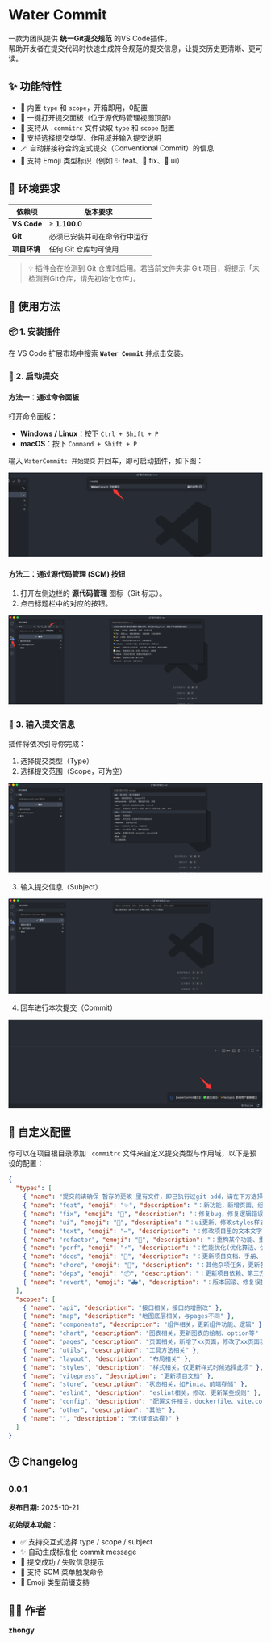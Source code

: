 # Water Commit

一款为团队提供 **统一Git提交规范** 的VS Code插件。  
帮助开发者在提交代码时快速生成符合规范的提交信息，让提交历史更清晰、更可读。

## ✨ 功能特性

- 🎉 内置 `type` 和 `scope`，开箱即用，0配置
- 🚀 一键打开提交面板（位于源代码管理视图顶部）
- 🧩 支持从 `.commitrc` 文件读取 `type` 和 `scope` 配置
- 💬 支持选择提交类型、作用域并输入提交说明
- 🪄 自动拼接符合约定式提交（Conventional Commit）的信息
- 💎 支持 Emoji 类型标识（例如 ✨ feat、🐛 fix、🎨 ui）

## 🧩 环境要求

| 依赖项 | 版本要求 |
|--------|-----------|
| **VS Code** | ≥ **1.100.0** |
| **Git** | 必须已安装并可在命令行中运行 |
| **项目环境** | 任何 Git 仓库均可使用 |

> 💡 插件会在检测到 Git 仓库时启用。若当前文件夹非 Git 项目，将提示「未检测到Git仓库，请先初始化仓库」。

 
## 🚀 使用方法

### 📦 1. 安装插件
在 VS Code 扩展市场中搜索 **`Water Commit`** 并点击安装。  


### 🧠 2. 启动提交
#### 方法一：通过命令面板

打开命令面板：

- **Windows / Linux**：按下 `Ctrl + Shift + P`  
- **macOS**：按下 `Command + Shift + P`

输入 `WaterCommit: 开始提交` 并回车，即可启动插件，如下图：

![方法一](/image/img1.png)

#### 方法二：通过源代码管理 (SCM) 按钮

1. 打开左侧边栏的 **源代码管理** 图标（Git 标志）。  
2. 点击标题栏中的对应的按钮。

![方法二](/image/img2.png)

### 💬 3. 输入提交信息
插件将依次引导你完成：
1. 选择提交类型（Type）  
2. 选择提交范围（Scope，可为空）

![提交范围](/image/img3.png)

3. 输入提交信息（Subject）

![提交信息](/image/img4.png)

4. 回车进行本次提交（Commit）

![成功提示](/image/img5.png)


## 🧩 自定义配置

你可以在项目根目录添加 `.commitrc` 文件来自定义提交类型与作用域，以下是预设的配置：

```json
{
  "types": [
    { "name": "提交前请确保 暂存的更改 里有文件，即已执行过git add，请在下方选择提交类型" },
    { "name": "feat", "emoji": "✨", "description": "：新功能，新增页面、组件、API接口等" },
    { "name": "fix", "emoji": "🐛", "description": "：修复bug，修复逻辑错误、功能错误、代码报错等" },
    { "name": "ui", "emoji": "🎨", "description": "：ui更新、修改styles样式" },
    { "name": "text", "emoji": "✏️", "description": "：修改项目里的文本文字、文案描述等" },
    { "name": "refactor", "emoji": "💎", "description": "：重构某个功能、重写组件结构、逻辑优化" },
    { "name": "perf", "emoji": "⚡️", "description": "：性能优化(优化算法、优化渲染、减少请求、缓存处理等)" },
    { "name": "docs", "emoji": "📝", "description": "：更新项目文档、手册、README、注释等" },
    { "name": "chore", "emoji": "🔧", "description": "：其他杂项任务，更新各种配置文件" },
    { "name": "deps", "emoji": "📦️", "description": "：更新项目依赖、第三方库" },
    { "name": "revert", "emoji": "🚑️", "description": "：版本回滚、修复误提交" }
  ],
  "scopes": [
    { "name": "api", "description": "接口相关，接口的增删改" },
    { "name": "map", "description": "地图底层相关，与pages不同" },
    { "name": "components", "description": "组件相关，更新组件功能、逻辑" },
    { "name": "chart", "description": "图表相关，更新图表的绘制、option等" },
    { "name": "pages", "description": "页面相关，新增了xx页面，修改了xx页面功能、逻辑、样式" },
    { "name": "utils", "description": "工具方法相关" },
    { "name": "layout", "description": "布局相关" },
    { "name": "styles", "description": "样式相关，仅更新样式时候选择此项" },
    { "name": "vitepress", "description": "更新项目文档" },
    { "name": "store", "description": "状态相关，如Pinia、前端存储" },
    { "name": "eslint", "description": "eslint相关，修改、更新某些规则" },
    { "name": "config", "description": "配置文件相关，dockerfile、vite.config等" },
    { "name": "other", "description": "其他" },
    { "name": "", "description": "无(谨慎选择)" }
  ]
}
```

## 🕒 Changelog

### 0.0.1

**发布日期:** 2025-10-21

**初始版本功能：**
- ✅ 支持交互式选择 type / scope / subject  
- ✨ 自动生成标准化 commit message  
- 💬 提交成功 / 失败信息提示  
- 🧩 支持 SCM 菜单触发命令  
- 💎 Emoji 类型前缀支持  

## 🧑‍💻 作者
**zhongy**
